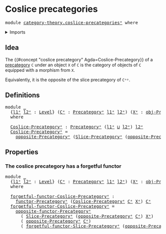 # Coslice precategories

<pre class="Agda"><a id="34" class="Keyword">module</a> <a id="41" href="category-theory.coslice-precategories%25E1%25B5%2589.html" class="Module">category-theory.coslice-precategoriesᵉ</a> <a id="80" class="Keyword">where</a>
</pre>
<details><summary>Imports</summary>

<pre class="Agda"><a id="136" class="Keyword">open</a> <a id="141" class="Keyword">import</a> <a id="148" href="category-theory.functors-precategories%25E1%25B5%2589.html" class="Module">category-theory.functors-precategoriesᵉ</a>
<a id="188" class="Keyword">open</a> <a id="193" class="Keyword">import</a> <a id="200" href="category-theory.opposite-precategories%25E1%25B5%2589.html" class="Module">category-theory.opposite-precategoriesᵉ</a>
<a id="240" class="Keyword">open</a> <a id="245" class="Keyword">import</a> <a id="252" href="category-theory.precategories%25E1%25B5%2589.html" class="Module">category-theory.precategoriesᵉ</a>
<a id="283" class="Keyword">open</a> <a id="288" class="Keyword">import</a> <a id="295" href="category-theory.slice-precategories%25E1%25B5%2589.html" class="Module">category-theory.slice-precategoriesᵉ</a>

<a id="333" class="Keyword">open</a> <a id="338" class="Keyword">import</a> <a id="345" href="foundation.universe-levels%25E1%25B5%2589.html" class="Module">foundation.universe-levelsᵉ</a>
</pre>
</details>

## Idea

The {{#concept "coslice precategory" Agda=Coslice-Precategory}} of a
[precategory](category-theory.precategories.md) `C` under an object `X` of `C`
is the category of objects of `C` equipped with a morphism from `X`.

Equivalently, it is the opposite of the slice precategory of `Cᵒᵖ`.

## Definitions

<pre class="Agda"><a id="710" class="Keyword">module</a> <a id="717" href="category-theory.coslice-precategories%25E1%25B5%2589.html#717" class="Module">_</a>
  <a id="721" class="Symbol">{</a><a id="722" href="category-theory.coslice-precategories%25E1%25B5%2589.html#722" class="Bound">l1ᵉ</a> <a id="726" href="category-theory.coslice-precategories%25E1%25B5%2589.html#726" class="Bound">l2ᵉ</a> <a id="730" class="Symbol">:</a> <a id="732" href="Agda.Primitive.html#742" class="Postulate">Level</a><a id="737" class="Symbol">}</a> <a id="739" class="Symbol">(</a><a id="740" href="category-theory.coslice-precategories%25E1%25B5%2589.html#740" class="Bound">Cᵉ</a> <a id="743" class="Symbol">:</a> <a id="745" href="category-theory.precategories%25E1%25B5%2589.html#3370" class="Function">Precategoryᵉ</a> <a id="758" href="category-theory.coslice-precategories%25E1%25B5%2589.html#722" class="Bound">l1ᵉ</a> <a id="762" href="category-theory.coslice-precategories%25E1%25B5%2589.html#726" class="Bound">l2ᵉ</a><a id="765" class="Symbol">)</a> <a id="767" class="Symbol">(</a><a id="768" href="category-theory.coslice-precategories%25E1%25B5%2589.html#768" class="Bound">Xᵉ</a> <a id="771" class="Symbol">:</a> <a id="773" href="category-theory.precategories%25E1%25B5%2589.html#4836" class="Function">obj-Precategoryᵉ</a> <a id="790" href="category-theory.coslice-precategories%25E1%25B5%2589.html#740" class="Bound">Cᵉ</a><a id="792" class="Symbol">)</a>
  <a id="796" class="Keyword">where</a>

  <a id="805" href="category-theory.coslice-precategories%25E1%25B5%2589.html#805" class="Function">Coslice-Precategoryᵉ</a> <a id="826" class="Symbol">:</a> <a id="828" href="category-theory.precategories%25E1%25B5%2589.html#3370" class="Function">Precategoryᵉ</a> <a id="841" class="Symbol">(</a><a id="842" href="category-theory.coslice-precategories%25E1%25B5%2589.html#722" class="Bound">l1ᵉ</a> <a id="846" href="Agda.Primitive.html#961" class="Primitive Operator">⊔</a> <a id="848" href="category-theory.coslice-precategories%25E1%25B5%2589.html#726" class="Bound">l2ᵉ</a><a id="851" class="Symbol">)</a> <a id="853" href="category-theory.coslice-precategories%25E1%25B5%2589.html#726" class="Bound">l2ᵉ</a>
  <a id="859" href="category-theory.coslice-precategories%25E1%25B5%2589.html#805" class="Function">Coslice-Precategoryᵉ</a> <a id="880" class="Symbol">=</a>
    <a id="886" href="category-theory.opposite-precategories%25E1%25B5%2589.html#3357" class="Function">opposite-Precategoryᵉ</a> <a id="908" class="Symbol">(</a><a id="909" href="category-theory.slice-precategories%25E1%25B5%2589.html#6536" class="Function">Slice-Precategoryᵉ</a> <a id="928" class="Symbol">(</a><a id="929" href="category-theory.opposite-precategories%25E1%25B5%2589.html#3357" class="Function">opposite-Precategoryᵉ</a> <a id="951" href="category-theory.coslice-precategories%25E1%25B5%2589.html#740" class="Bound">Cᵉ</a><a id="953" class="Symbol">)</a> <a id="955" href="category-theory.coslice-precategories%25E1%25B5%2589.html#768" class="Bound">Xᵉ</a><a id="957" class="Symbol">)</a>
</pre>
## Properties

### The coslice precategory has a forgetful functor

<pre class="Agda"><a id="1040" class="Keyword">module</a> <a id="1047" href="category-theory.coslice-precategories%25E1%25B5%2589.html#1047" class="Module">_</a>
  <a id="1051" class="Symbol">{</a><a id="1052" href="category-theory.coslice-precategories%25E1%25B5%2589.html#1052" class="Bound">l1ᵉ</a> <a id="1056" href="category-theory.coslice-precategories%25E1%25B5%2589.html#1056" class="Bound">l2ᵉ</a> <a id="1060" class="Symbol">:</a> <a id="1062" href="Agda.Primitive.html#742" class="Postulate">Level</a><a id="1067" class="Symbol">}</a> <a id="1069" class="Symbol">(</a><a id="1070" href="category-theory.coslice-precategories%25E1%25B5%2589.html#1070" class="Bound">Cᵉ</a> <a id="1073" class="Symbol">:</a> <a id="1075" href="category-theory.precategories%25E1%25B5%2589.html#3370" class="Function">Precategoryᵉ</a> <a id="1088" href="category-theory.coslice-precategories%25E1%25B5%2589.html#1052" class="Bound">l1ᵉ</a> <a id="1092" href="category-theory.coslice-precategories%25E1%25B5%2589.html#1056" class="Bound">l2ᵉ</a><a id="1095" class="Symbol">)</a> <a id="1097" class="Symbol">(</a><a id="1098" href="category-theory.coslice-precategories%25E1%25B5%2589.html#1098" class="Bound">Xᵉ</a> <a id="1101" class="Symbol">:</a> <a id="1103" href="category-theory.precategories%25E1%25B5%2589.html#4836" class="Function">obj-Precategoryᵉ</a> <a id="1120" href="category-theory.coslice-precategories%25E1%25B5%2589.html#1070" class="Bound">Cᵉ</a><a id="1122" class="Symbol">)</a>
  <a id="1126" class="Keyword">where</a>

  <a id="1135" href="category-theory.coslice-precategories%25E1%25B5%2589.html#1135" class="Function">forgetful-functor-Coslice-Precategoryᵉ</a> <a id="1174" class="Symbol">:</a>
    <a id="1180" href="category-theory.functors-precategories%25E1%25B5%2589.html#3980" class="Function">functor-Precategoryᵉ</a> <a id="1201" class="Symbol">(</a><a id="1202" href="category-theory.coslice-precategories%25E1%25B5%2589.html#805" class="Function">Coslice-Precategoryᵉ</a> <a id="1223" href="category-theory.coslice-precategories%25E1%25B5%2589.html#1070" class="Bound">Cᵉ</a> <a id="1226" href="category-theory.coslice-precategories%25E1%25B5%2589.html#1098" class="Bound">Xᵉ</a><a id="1228" class="Symbol">)</a> <a id="1230" href="category-theory.coslice-precategories%25E1%25B5%2589.html#1070" class="Bound">Cᵉ</a>
  <a id="1235" href="category-theory.coslice-precategories%25E1%25B5%2589.html#1135" class="Function">forgetful-functor-Coslice-Precategoryᵉ</a> <a id="1274" class="Symbol">=</a>
    <a id="1280" href="category-theory.functors-precategories%25E1%25B5%2589.html#15743" class="Function">opposite-functor-Precategoryᵉ</a>
      <a id="1316" class="Symbol">(</a> <a id="1318" href="category-theory.slice-precategories%25E1%25B5%2589.html#6536" class="Function">Slice-Precategoryᵉ</a> <a id="1337" class="Symbol">(</a><a id="1338" href="category-theory.opposite-precategories%25E1%25B5%2589.html#3357" class="Function">opposite-Precategoryᵉ</a> <a id="1360" href="category-theory.coslice-precategories%25E1%25B5%2589.html#1070" class="Bound">Cᵉ</a><a id="1362" class="Symbol">)</a> <a id="1364" href="category-theory.coslice-precategories%25E1%25B5%2589.html#1098" class="Bound">Xᵉ</a><a id="1366" class="Symbol">)</a>
      <a id="1374" class="Symbol">(</a> <a id="1376" href="category-theory.opposite-precategories%25E1%25B5%2589.html#3357" class="Function">opposite-Precategoryᵉ</a> <a id="1398" href="category-theory.coslice-precategories%25E1%25B5%2589.html#1070" class="Bound">Cᵉ</a><a id="1400" class="Symbol">)</a>
      <a id="1408" class="Symbol">(</a> <a id="1410" href="category-theory.slice-precategories%25E1%25B5%2589.html#17565" class="Function">forgetful-functor-Slice-Precategoryᵉ</a> <a id="1447" class="Symbol">(</a><a id="1448" href="category-theory.opposite-precategories%25E1%25B5%2589.html#3357" class="Function">opposite-Precategoryᵉ</a> <a id="1470" href="category-theory.coslice-precategories%25E1%25B5%2589.html#1070" class="Bound">Cᵉ</a><a id="1472" class="Symbol">)</a> <a id="1474" href="category-theory.coslice-precategories%25E1%25B5%2589.html#1098" class="Bound">Xᵉ</a><a id="1476" class="Symbol">)</a>
</pre>
